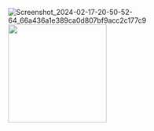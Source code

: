 

![Screenshot_2024-02-17-20-50-52-64_66a436a1e389ca0d807bf9acc2c177c9](https://github.com/AhmedTeleb96/Chefaa-Images-Task/assets/16516495/013a4749-975f-418c-b130-5eaef7c53411)
<img src="https://github.com/AhmedTeleb96/Chefaa-Images-Task/assets/16516495/013a4749-975f-418c-b130-5eaef7c53411" width="200">&nbsp;
